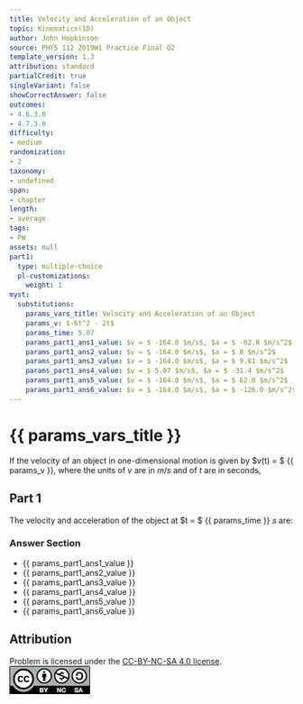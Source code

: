 ```yaml
---
title: Velocity and Acceleration of an Object
topic: Kinematics(1D)
author: John Hopkinson
source: PHYS 112 2019W1 Practice Final Q2
template_version: 1.3
attribution: standard
partialCredit: true
singleVariant: false
showCorrectAnswer: false
outcomes:
- 4.6.3.0
- 4.7.3.0
difficulty:
- medium
randomization:
- 2
taxonomy:
- undefined
span:
- chapter
length:
- average
tags:
- PW
assets: null
part1:
  type: multiple-choice
  pl-customizations:
    weight: 1
myst:
  substitutions:
    params_vars_title: Velocity and Acceleration of an Object
    params_v: $-6t^2 - 2t$
    params_time: 5.07
    params_part1_ans1_value: $v = $ -164.0 $m/s$, $a = $ -62.8 $m/s^2$
    params_part1_ans2_value: $v = $ -164.0 $m/s$, $a = $ 0 $m/s^2$
    params_part1_ans3_value: $v = $ -164.0 $m/s$, $a = $ 9.81 $m/s^2$
    params_part1_ans4_value: $v = $ 5.07 $m/s$, $a = $ -31.4 $m/s^2$
    params_part1_ans5_value: $v = $ -164.0 $m/s$, $a = $ 62.8 $m/s^2$
    params_part1_ans6_value: $v = $ -164.0 $m/s$, $a = $ -126.0 $m/s^2$
---
```

# {{ params_vars_title }}
If the velocity of an object in one-dimensional motion is given by $v(t) = $ {{ params_v }}, where the units of $v$ are in $m/s$ and of $t$ are in seconds,

## Part 1

The velocity and acceleration of the object at $t = $ {{ params_time }} $s$ are:

### Answer Section

- {{ params_part1_ans1_value }}
- {{ params_part1_ans2_value }}
- {{ params_part1_ans3_value }}
- {{ params_part1_ans4_value }}
- {{ params_part1_ans5_value }}
- {{ params_part1_ans6_value }}

## Attribution

Problem is licensed under the [CC-BY-NC-SA 4.0 license](https://creativecommons.org/licenses/by-nc-sa/4.0/).<br> ![The Creative Commons 4.0 license requiring attribution-BY, non-commercial-NC, and share-alike-SA license.](https://raw.githubusercontent.com/firasm/bits/master/by-nc-sa.png)